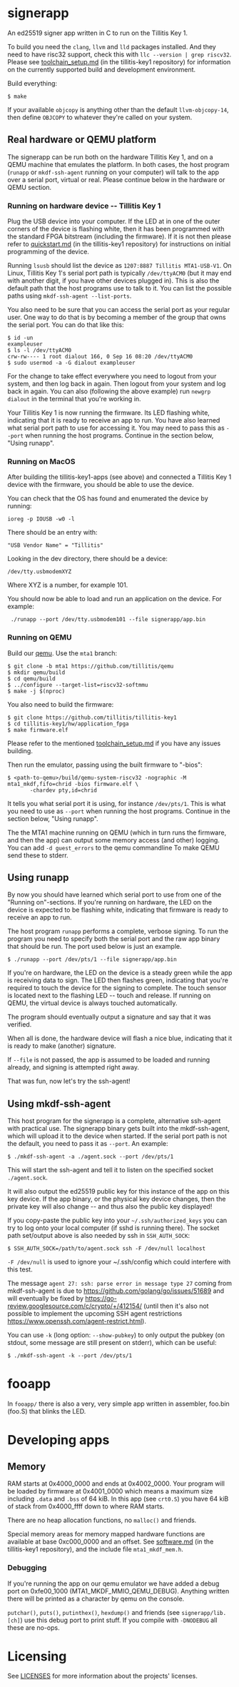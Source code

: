 # signerapp

An ed25519 signer app written in C to run on the Tillitis Key 1.

To build you need the `clang`, `llvm` and `lld` packages installed. And they
need to have risc32 support, check this with `llc --version | grep riscv32`.
Please see
[toolchain_setup.md](https://github.com/tillitis/tillitis-key1/blob/main/doc/toolchain_setup.md)
(in the tillitis-key1 repository) for information on the currently supported
build and development environment.

Build everything:

```
$ make
```

If your available `objcopy` is anything other than the default
`llvm-objcopy-14`, then define `OBJCOPY` to whatever they're called on your
system.

## Real hardware or QEMU platform

The signerapp can be run both on the hardware Tillitis Key 1, and on a QEMU
machine that emulates the platform. In both cases, the host program (`runapp`
or `mkdf-ssh-agent` running on your computer) will talk to the app over a
serial port, virtual or real. Please continue below in the hardware or QEMU
section.

### Running on hardware device -- Tillitis Key 1

Plug the USB device into your computer. If the LED at in one of the outer
corners of the device is flashing white, then it has been programmed with the
standard FPGA bitstream (including the firmware). If it is not then please
refer to
[quickstart.md](https://github.com/tillitis/tillitis-key1/blob/main/doc/quickstart.md)
(in the tillitis-key1 repository) for instructions on initial programming of
the device.

Running `lsusb` should list the device as `1207:8887 Tillitis MTA1-USB-V1`. On
Linux, Tillitis Key 1's serial port path is typically `/dev/ttyACM0` (but it
may end with another digit, if you have other devices plugged in). This is also
the default path that the host programs use to talk to it. You can list the
possible paths using `mkdf-ssh-agent --list-ports`.

You also need to be sure that you can access the serial port as your regular
user. One way to do that is by becoming a member of the group that owns the
serial port. You can do that like this:

```
$ id -un
exampleuser
$ ls -l /dev/ttyACM0
crw-rw---- 1 root dialout 166, 0 Sep 16 08:20 /dev/ttyACM0
$ sudo usermod -a -G dialout exampleuser
```

For the change to take effect everywhere you need to logout from your system,
and then log back in again. Then logout from your system and log back in
again. You can also (following the above example) run `newgrp dialout` in the
terminal that you're working in.

Your Tillitis Key 1 is now running the firmware. Its LED flashing white,
indicating that it is ready to receive an app to run. You have also learned
what serial port path to use for accessing it. You may need to pass this as
`--port` when running the host programs. Continue in the section below, "Using
runapp".


### Running on MacOS
After building the tillitis-key1-apps (see above) and connected a Tillitis Key 1
device with the firmware, you should be able to use the device.

You can check that the OS has found and enumerated the device by running:

```
ioreg -p IOUSB -w0 -l
```

There should be an entry with:
```
"USB Vendor Name" = "Tillitis"
```

Looking in the dev directory, there should be a device:
```
/dev/tty.usbmodemXYZ
```
Where XYZ is a number, for example 101.

You should now be able to load and run an application
on the device. For example:

```
 ./runapp --port /dev/tty.usbmodem101 --file signerapp/app.bin
```


### Running on QEMU

Build our [qemu](https://github.com/tillitis/qemu). Use the `mta1` branch:

```
$ git clone -b mta1 https://github.com/tillitis/qemu
$ mkdir qemu/build
$ cd qemu/build
$ ../configure --target-list=riscv32-softmmu
$ make -j $(nproc)
```

You also need to build the firmware:

```
$ git clone https://github.com/tillitis/tillitis-key1
$ cd tillitis-key1/hw/application_fpga
$ make firmware.elf
```

Please refer to the mentioned
[toolchain_setup.md](https://github.com/tillitis/tillitis-key1/blob/main/doc/toolchain_setup.md)
if you have any issues building.

Then run the emulator, passing using the built firmware to "-bios":

```
$ <path-to-qemu>/build/qemu-system-riscv32 -nographic -M mta1_mkdf,fifo=chrid -bios firmware.elf \
       -chardev pty,id=chrid
```

It tells you what serial port it is using, for instance `/dev/pts/1`. This is
what you need to use as `--port` when running the host programs. Continue in
the section below, "Using runapp".

The the MTA1 machine running on QEMU (which in turn runs the firmware, and
then the app) can output some memory access (and other) logging. You can add
`-d guest_errors` to the qemu commandline To make QEMU send these to stderr.

## Using runapp

By now you should have learned which serial port to use from one of the
"Running on"-sections. If you're running on hardware, the LED on the device is
expected to be flashing white, indicating that firmware is ready to receive an
app to run.

The host program `runapp` performs a complete, verbose signing. To run the
program you need to specify both the serial port and the raw app binary that
should be run. The port used below is just an example.

```
$ ./runapp --port /dev/pts/1 --file signerapp/app.bin
```

If you're on hardware, the LED on the device is a steady green while the app
is receiving data to sign. The LED then flashes green, indicating that you're
required to touch the device for the signing to complete. The touch sensor is
located next to the flashing LED -- touch and release. If running on QEMU, the
virtual device is always touched automatically.

The program should eventually output a signature and say that it was verified.

When all is done, the hardware device will flash a nice blue, indicating that
it is ready to make (another) signature.

If `--file` is not passed, the app is assumed to be loaded and running
already, and signing is attempted right away.

That was fun, now let's try the ssh-agent!

## Using mkdf-ssh-agent

This host program for the signerapp is a complete, alternative ssh-agent with
practical use. The signerapp binary gets built into the mkdf-ssh-agent, which
will upload it to the device when started. If the serial port path is not the
default, you need to pass it as `--port`. An example:

```
$ ./mkdf-ssh-agent -a ./agent.sock --port /dev/pts/1
```

This will start the ssh-agent and tell it to listen on the specified socket
`./agent.sock`.

It will also output the ed25519 public key for this instance of the app on
this key device. If the app binary, or the physical key device changes, then
the private key will also change -- and thus also the public key displayed!

If you copy-paste the public key into your `~/.ssh/authorized_keys` you can
try to log onto your local computer (if sshd is running there). The socket
path set/output above is also needed by ssh in `SSH_AUTH_SOCK`:

```
$ SSH_AUTH_SOCK=/path/to/agent.sock ssh -F /dev/null localhost
```

`-F /dev/null` is used to ignore your ~/.ssh/config which could interfere with
this test.

The message `agent 27: ssh: parse error in message type 27` coming from
mkdf-ssh-agent is due to https://github.com/golang/go/issues/51689 and will
eventually be fixed by https://go-review.googlesource.com/c/crypto/+/412154/
(until then it's also not possible to implement the upcoming SSH agent
restrictions https://www.openssh.com/agent-restrict.html).

You can use `-k` (long option: `--show-pubkey`) to only output the pubkey (on
stdout, some message are still present on stderr), which can be useful:

```
$ ./mkdf-ssh-agent -k --port /dev/pts/1
```

# fooapp

In `fooapp/` there is also a very, very simple app written in assembler,
foo.bin (foo.S) that blinks the LED.

# Developing apps

## Memory

RAM starts at 0x4000\_0000 and ends at 0x4002\_0000. Your program will be
loaded by firmware at 0x4001\_0000 which means a maximum size including
`.data` and `.bss` of 64 kiB. In this app (see `crt0.S`) you have 64 kiB of
stack from 0x4000\_ffff down to where RAM starts.

There are no heap allocation functions, no `malloc()` and friends.

Special memory areas for memory mapped hardware functions are available at
base 0xc000\_0000 and an offset. See
[software.md](https://github.com/tillitis/tillitis-key1/blob/main/doc/system_description/software.md)
(in the tillitis-key1 repository), and the include file `mta1_mkdf_mem.h`.

### Debugging

If you're running the app on our qemu emulator we have added a debug port on
0xfe00\_1000 (MTA1_MKDF_MMIO_QEMU_DEBUG). Anything written there will be
printed as a character by qemu on the console.

`putchar()`, `puts()`, `putinthex()`, `hexdump()` and friends (see
`signerapp/lib.[ch]`) use this debug port to print stuff. If you compile with
`-DNODEBUG` all these are no-ops.

# Licensing

See [LICENSES](./LICENSES/README.md) for more information about the projects'
licenses.
